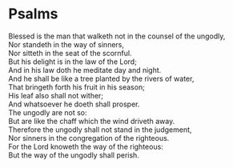 # Psalms

Blessed is the man that walketh not in the counsel of the ungodly,<br>
Nor standeth in the way of sinners,<br>
Nor sitteth in the seat of the scornful.<br>
But his delight is in the law of the Lord;<br>
And in his law doth he meditate day and night.<br>
And he shall be like a tree planted by the rivers of water,<br>
That bringeth forth his fruit in his season;<br>
His leaf also shall not wither;<br>
And whatsoever he doeth shall prosper.<br>
The ungodly are not so:<br>
But are like the chaff which the wind driveth away.<br>
Therefore the ungodly shall not stand in the judgement,<br>
Nor sinners in the congregation of the righteous.<br>
For the Lord knoweth the way of the righteous:<br>
But the way of the ungodly shall perish.<br>
